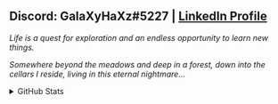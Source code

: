 ## Discord: GalaXyHaXz#5227 | [LinkedIn Profile](https://www.linkedin.com/public-profile/in/andi-seilee-016798204/)

*Life is a quest for exploration and an endless opportunity to learn new things.*

*Somewhere beyond the meadows and deep in a forest, down into the cellars I reside, living in this eternal nightmare...*

<details><summary>GitHub Stats</summary>

[![Anurag's github stats](https://github-readme-stats.vercel.app/api?username=galaxyhaxz)](https://github.com/anuraghazra/github-readme-stats)

[![Top Langs](https://github-readme-stats.vercel.app/api/top-langs/?username=galaxyhaxz)](https://github.com/anuraghazra/github-readme-stats)
</details>

<!--
**galaxyhaxz/galaxyhaxz** is a ✨ _special_ ✨ repository because its `README.md` (this file) appears on your GitHub profile.

Here are some ideas to get you started:

- 🔭 I’m currently working on ...
- 🌱 I’m currently learning ...
- 👯 I’m looking to collaborate on ...
- 🤔 I’m looking for help with ...
- 💬 Ask me about ...
- 📫 How to reach me: ...
- 😄 Pronouns: ...
- ⚡ Fun fact: ...
-->
